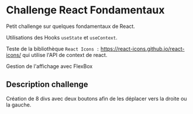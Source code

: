 # Challenge React Fondamentaux

Petit challenge sur quelques fondamentaux de React.

Utilisations des Hooks `useState` et `useContext`.

Teste de la bibliothèque `React Icons :`  <https://react-icons.github.io/react-icons/> qui utilise l'API de context de react.

Gestion de l'affichage avec FlexBox

## Description challenge

Création de 8 divs avec deux boutons afin de les déplacer vers la droite ou la gauche.
